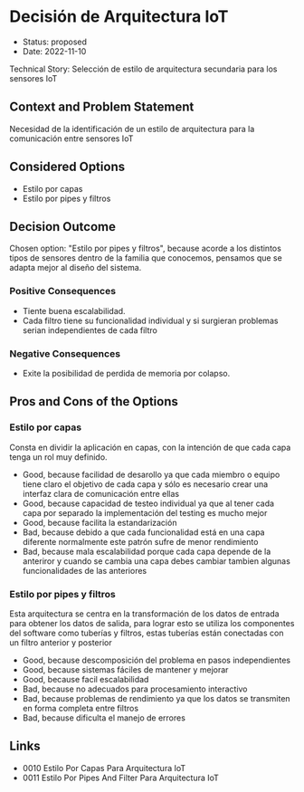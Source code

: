 # Decisión de Arquitectura IoT

* Status: proposed
* Date: 2022-11-10

Technical Story: Selección de estilo de arquitectura secundaria para los sensores IoT

## Context and Problem Statement

Necesidad de la identificación de un estilo de arquitectura para la comunicación entre sensores IoT

## Considered Options

* Estilo por capas
* Estilo por pipes y filtros

## Decision Outcome

Chosen option: "Estilo por pipes y filtros", because acorde a los distintos tipos de sensores dentro de la familia que conocemos, pensamos que se adapta mejor al diseño del sistema.

### Positive Consequences

* Tiente buena escalabilidad.
* Cada filtro tiene su funcionalidad individual y si surgieran problemas serian independientes de cada filtro

### Negative Consequences

* Exite la posibilidad de perdida de memoria por colapso.

## Pros and Cons of the Options

### Estilo por capas

Consta en dividir la aplicación en capas, con la intención de que cada capa tenga un rol muy definido.

* Good, because facilidad de desarollo ya que cada miembro o equipo tiene claro el objetivo de cada capa y sólo es necesario crear una interfaz clara de comunicación entre ellas
* Good, because capacidad de testeo individual ya que al tener cada capa por separado la implementación del testing es mucho mejor
* Good, because facilita la estandarización
* Bad, because debido a que cada funcionalidad está en una capa diferente normalmente este patrón sufre de menor rendimiento
* Bad, because mala escalabilidad porque cada capa depende de la anteriror y cuando se cambia una capa debes cambiar tambien algunas funcionalidades de las anteriores

### Estilo por pipes y filtros

Esta arquitectura se centra en la transformación de los datos de entrada para obtener los datos de salida, para lograr esto se utiliza los componentes del software como tuberías y filtros, estas tuberías están conectadas con un filtro anterior y posterior

* Good, because descomposición del problema en pasos independientes
* Good, because sistemas fáciles de mantener y mejorar
* Good, because facil escalabilidad
* Bad, because no adecuados para procesamiento interactivo
* Bad, because problemas de rendimiento ya que los datos se transmiten en forma completa entre filtros
* Bad, because dificulta el manejo de errores

## Links

* 0010 Estilo Por Capas Para Arquitectura IoT
* 0011 Estilo Por Pipes And Filter Para Arquitectura IoT
